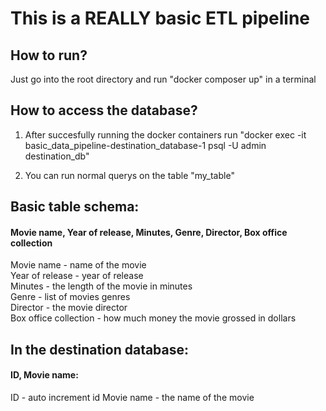 # This is a REALLY basic ETL pipeline

## How to run?

Just go into the root directory and run "docker composer up" in a terminal

## How to access the database?

1. After succesfully running the docker containers run "docker exec -it basic_data_pipeline-destination_database-1 psql -U admin destination_db"

2. You can run normal querys on the table "my_table"

## Basic table schema:
#### Movie name, Year of release, Minutes, Genre, Director, Box office collection

Movie name - name of the movie  
Year of release - year of release  
Minutes - the length of the movie in minutes  
Genre - list of movies genres  
Director - the movie director  
Box office collection - how much money the movie grossed in dollars

## In the destination database:
#### ID, Movie name:

ID - auto increment id
Movie name - the name of the movie